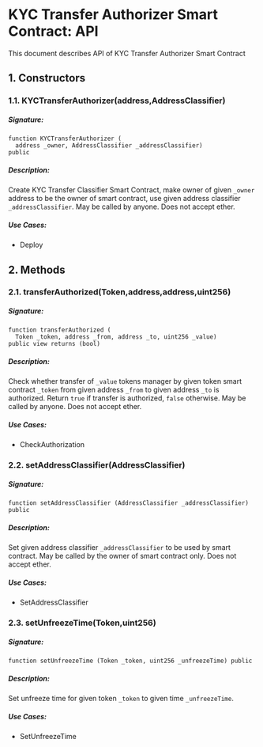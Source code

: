 # KYC Transfer Authorizer Smart Contract: API

This document describes API of KYC Transfer Authorizer Smart Contract

## 1. Constructors

### 1.1. KYCTransferAuthorizer(address,AddressClassifier)

##### Signature:

    function KYCTransferAuthorizer (
      address _owner, AddressClassifier _addressClassifier)
    public

##### Description:

Create KYC Transfer Classifier Smart Contract, make owner of given `_owner` address to be the owner of smart contract, use given address classifier `_addressClassifier`.
May be called by anyone.
Does not accept ether.

##### Use Cases:

* Deploy

## 2. Methods

### 2.1. transferAuthorized(Token,address,address,uint256)

##### Signature:

    function transferAuthorized (
      Token _token, address _from, address _to, uint256 _value)
    public view returns (bool)

##### Description:

Check whether transfer of `_value` tokens manager by given token smart contract `_token` from given address `_from` to given address `_to` is authorized.
Return `true` if transfer is authorized, `false` otherwise.
May be called by anyone.
Does not accept ether.

##### Use Cases:

* CheckAuthorization

### 2.2. setAddressClassifier(AddressClassifier)

##### Signature:

    function setAddressClassifier (AddressClassifier _addressClassifier)
    public

##### Description:

Set given address classifier `_addressClassifier` to be used by smart contract.
May be called by the owner of smart contract only.
Does not accept ether.

##### Use Cases:

* SetAddressClassifier

### 2.3. setUnfreezeTime(Token,uint256)

##### Signature:

    function setUnfreezeTime (Token _token, uint256 _unfreezeTime) public

##### Description:

Set unfreeze time for given token `_token` to given time `_unfreezeTime`.

##### Use Cases:

* SetUnfreezeTime
